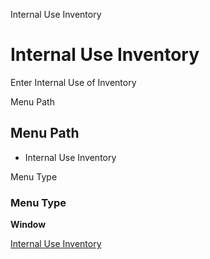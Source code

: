 
Internal Use Inventory
# Internal Use Inventory


Enter Internal Use of Inventory

Menu Path
## Menu Path



- Internal Use Inventory

Menu Type
### Menu Type

**Window**


[Internal Use Inventory](functional-guide/window/window-internal-use-inventory.md)
